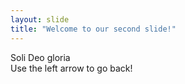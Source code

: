 ```yaml
---
layout: slide
title: "Welcome to our second slide!"
---
```

Soli Deo gloria<br>
Use the left arrow to go back!
